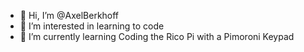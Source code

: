 - 👋 Hi, I’m @AxelBerkhoff
- 👀 I’m interested in learning to code
- 🌱 I’m currently learning Coding the Rico Pi with a Pimoroni Keypad


<!---
AxelBerkhoff/AxelBerkhoff is a ✨ special ✨ repository because its `README.md` (this file) appears on your GitHub profile.
You can click the Preview link to take a look at your changes.
--->
